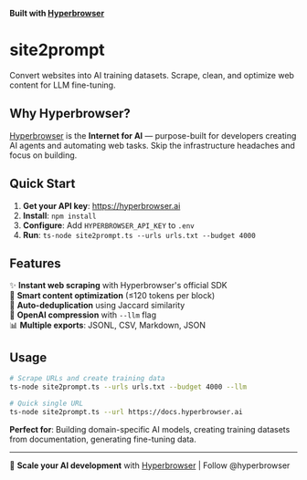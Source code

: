 **Built with [Hyperbrowser](https://hyperbrowser.ai)**

# site2prompt

Convert websites into AI training datasets. Scrape, clean, and optimize web content for LLM fine-tuning.

## Why Hyperbrowser?

[Hyperbrowser](https://hyperbrowser.ai) is the **Internet for AI** — purpose-built for developers creating AI agents and automating web tasks. Skip the infrastructure headaches and focus on building.

## Quick Start

1. **Get your API key**: https://hyperbrowser.ai
2. **Install**: `npm install`
3. **Configure**: Add `HYPERBROWSER_API_KEY` to `.env`
4. **Run**: `ts-node site2prompt.ts --urls urls.txt --budget 4000`

## Features

✨ **Instant web scraping** with Hyperbrowser's official SDK  
🧠 **Smart content optimization** (≤120 tokens per block)  
🔄 **Auto-deduplication** using Jaccard similarity  
🤖 **OpenAI compression** with `--llm` flag  
📊 **Multiple exports**: JSONL, CSV, Markdown, JSON  

## Usage

```bash
# Scrape URLs and create training data
ts-node site2prompt.ts --urls urls.txt --budget 4000 --llm

# Quick single URL
ts-node site2prompt.ts --url https://docs.hyperbrowser.ai
```

**Perfect for**: Building domain-specific AI models, creating training datasets from documentation, generating fine-tuning data.

---

🚀 **Scale your AI development** with [Hyperbrowser](https://hyperbrowser.ai) | Follow @hyperbrowser